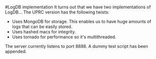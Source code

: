 #LogDB implementation
It turns out that we have two implementations of LogDB...
The UPRC version has the following twists:
* Uses MongoDB for storage. This enables us to have huge amounts of logs that can be easily stored.
* Uses hashed macs for integrity.
* Uses tornado for performance so it's multithreaded.

The server currently listens to port 8888. A dummy test script has been appended.

